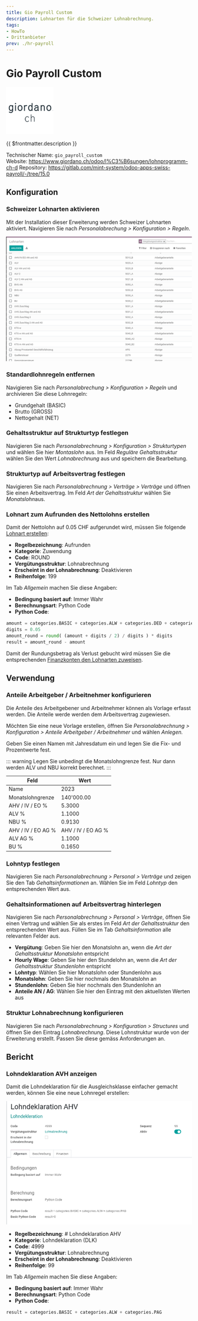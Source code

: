 ```yaml
---
title: Gio Payroll Custom
description: Lohnarten für die Schweizer Lohnabrechnung.
tags:
- HowTo
- Drittanbieter
prev: ./hr-payroll
---
```

# Gio Payroll Custom
![](assets/odoo_icon_gioardano.png)

{{ $frontmatter.description }}

Technischer Name: `gio_payroll_custom`\
Website: <https://www.giordano.ch/odoo/l%C3%B6sungen/lohnprogramm-ch-d>
Repository: <https://gitlab.com/mint-system/odoo-apps-swiss-payroll/-/tree/15.0>

## Konfiguration

### Schweizer Lohnarten aktivieren

Mit der Installation dieser Erweiterung werden Schweizer Lohnarten aktiviert. Navigieren Sie nach *Personalabrechung > Konfiguration > Regeln*.

![](assets/Swiss%20Payroll%20Vorschau.png)

### Standardlohnregeln entfernen

Navigieren Sie nach *Personalabrechung > Konfiguration > Regeln* und archivieren Sie diese Lohnregeln:

* ​Grundgehalt (BASIC)
* Brutto (GROSS)
* Nettogehalt (NET)

### Gehaltsstruktur auf Strukturtyp festlegen

Navigieren Sie nach *Personalabrechnung > Konfiguration > Strukturtypen* und wählen Sie hier *Montaslohn* aus. Im Feld *Reguläre Gehaltsstruktur* wählen Sie den Wert *Lohnabrechnung* aus und speichern die Bearbeitung.

### Strukturtyp auf Arbeitsvertrag festlegen

Navigieren Sie nach *Personalabrechnung > Verträge > Verträge* und öffnen Sie einen Arbeitsvertrag. Im Feld *Art der Gehaltsstruktur* wählen Sie *Monatslohn*aus.

### Lohnart zum Aufrunden des Nettolohns erstellen

Damit der Nettolohn auf 0.05 CHF aufgerundet wird, müssen Sie folgende [Lohnart erstellen](HR%20Payroll.md#Lohnart%20erstellen):

* **Regelbezeichnung**: Aufrunden
* **Kategorie**: Zuwendung
* **Code**: ROUND
* **Vergütungsstruktur**: Lohnabrechnung
* **Erscheint in der Lohnabrechnung**: Deaktivieren
* **Reihenfolge**: 199

Im Tab *Allgemein* machen Sie diese Angaben:

* **Bedingung basiert auf**: Immer Wahr
* **Berechnungsart**: Python Code
* **Python Code**:

```python
amount = categories.BASIC + categories.ALW + categories.DED + categories.FALW + categories.PAG + categories.WNA
digits = 0.05
amount_round = round( (amount + digits / 2) / digits ) * digits
result = amount_round - amount
```

Damit der Rundungsbetrag als Verlust gebucht wird müssen Sie die entsprechenden [Finanzkonten den Lohnarten zuweisen](HR%20Payroll.md#Finanzkonten%20den%20Lohnarten%20zuweisen).

## Verwendung

### Anteile Arbeitgeber / Arbeitnehmer konfigurieren

Die Anteile des Arbeitgebener und Arbeitnehmer können als Vorlage erfasst werden. Die Anteile werde werden dem Arbeitsvertrag zugewiesen.

Möchten Sie eine neue Vorlage erstellen, öffnen Sie *Personalabrechnung > Konfiguration > Anteile Arbeitgeber / Arbeitnehmer* und wählen *Anlegen.*

Geben Sie einen Namen mit Jahresdatum ein und legen Sie die Fix- und Prozentwerte fest.

::: warning
Legen Sie unbedingt die Monatslohngrenze fest. Nur dann werden ALV und NBU korrekt berechnet.
:::

| Feld               | Wert               |
| ------------------ | ------------------ |
| Name               | 2023               |
| Monatslohngrenze   | 140'000.00         |
| AHV / IV / EO %    | 5.3000             |
| ALV %              | 1.1000             |
| NBU %              | 0.9130             |
| AHV / IV / EO AG % | AHV / IV / EO AG % |
| ALV AG %           | 1.1000             |
| BU %               | 0.1650             |

### Lohntyp festlegen

Navigieren Sie nach *Personalabrechnung > Personal > Verträge* und zeigen Sie den Tab *Gehaltsinformationen* an. Wählen Sie im Feld *Lohntyp* den entsprechenden Wert aus.

### Gehaltsinformationen auf Arbeitsvertrag hinterlegen

Navigieren Sie nach *Personalabrechnung > Personal > Verträge*, öffnen Sie einen Vertrag und wählen Sie als erstes im Feld *Art der Gehaltsstruktur* den entsprechenden Wert aus. Füllen Sie im Tab *Gehaltsinformation* alle relevanten Felder aus.

* **Vergütung**: Geben Sie hier den Monatslohn an, wenn die *Art der Gehaltsstruktur* *Monatslohn* entspricht
* **Hourly Wage**: Geben Sie hier den Stundelohn an, wenn die *Art der Gehaltsstruktur* *Stundenlohn* entspricht
* **Lohntyp**: Wählen Sie hier Monatslohn oder Stundenlohn aus
* **Monatslohn**: Geben Sie hier nochmals den Monatslohn an
* **Stundenlohn**: Geben Sie hier nochmals den Stundenlohn an
* **Anteile AN / AG**: Wählen Sie hier den Eintrag mit den aktuellsten Werten aus

### Struktur Lohnabrechnung konfigurieren

Navigieren Sie nach *Personalabrechnung > Konfiguration > Structures* und öffnen Sie den Eintrag *Lohnabrechnung*. Diese Lohnstruktur wurde von der Erweiterung erstellt. Passen Sie diese gemäss Anforderungen an.

## Bericht

### Lohndeklaration AVH anzeigen

Damit die Lohndeklaration für die Ausgleichsklasse einfacher gemacht werden, können Sie eine neue Lohnregel erstellen:

![](assets/Payroll%20Customizations%20Giordano%20Lohndeklaration.png)

* **Regelbezeichnung**: # Lohndeklaration AHV
* **Kategorie**: Lohndeklaration (DLK)
* **Code**: 4999
* **Vergütungsstruktur**: Lohnabrechnung
* **Erscheint in der Lohnabrechnung**: Deaktivieren
* **Reihenfolge**: 99

Im Tab *Allgemein* machen Sie diese Angaben:

* **Bedingung basiert auf**: Immer Wahr
* **Berechnungsart**: Python Code
* **Python Code**:

```python
result = categories.BASIC + categories.ALW + categories.PAG
```